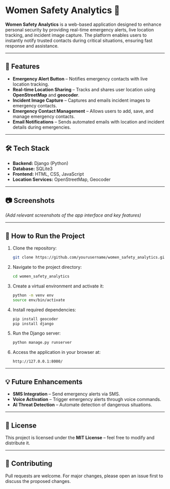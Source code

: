 # Women Safety Analytics 🚨  

**Women Safety Analytics** is a web-based application designed to enhance personal security by providing real-time emergency alerts, live location tracking, and incident image capture. The platform enables users to instantly notify trusted contacts during critical situations, ensuring fast response and assistance.  

---  

## 🚀 Features  
- **Emergency Alert Button** – Notifies emergency contacts with live location tracking.  
- **Real-time Location Sharing** – Tracks and shares user location using **OpenStreetMap** and **geocoder**.  
- **Incident Image Capture** – Captures and emails incident images to emergency contacts.  
- **Emergency Contact Management** – Allows users to add, save, and manage emergency contacts.  
- **Email Notifications** – Sends automated emails with location and incident details during emergencies.  

---  

## 🛠️ Tech Stack  
- **Backend:** Django (Python)  
- **Database:** SQLite3  
- **Frontend:** HTML, CSS, JavaScript  
- **Location Services:** OpenStreetMap, Geocoder  

---  

## 📷 Screenshots  
_(Add relevant screenshots of the app interface and key features)_  

---  

## 📌 How to Run the Project  
1. Clone the repository:  
   ```bash  
   git clone https://github.com/yourusername/women_safety_analytics.git  
   ```  
2. Navigate to the project directory:  
   ```bash  
   cd women_safety_analytics  
   ```  
3. Create a virtual environment and activate it:  
   ```bash  
   python -m venv env  
   source env/bin/activate  
   ```  
4. Install required dependencies:  
   ```bash  
   pip install geocoder
   pip install django
   ```  
5. Run the Django server:  
   ```bash  
   python manage.py runserver  
   ```  
6. Access the application in your browser at:  
   ```  
   http://127.0.0.1:8000/  
   ```  

---  

## 💡 Future Enhancements  
- **SMS Integration** – Send emergency alerts via SMS.  
- **Voice Activation** – Trigger emergency alerts through voice commands.  
- **AI Threat Detection** – Automate detection of dangerous situations.  

---  

## 📄 License  
This project is licensed under the **MIT License** – feel free to modify and distribute it.  

---  

## 🤝 Contributing  
Pull requests are welcome. For major changes, please open an issue first to discuss the proposed changes.  
